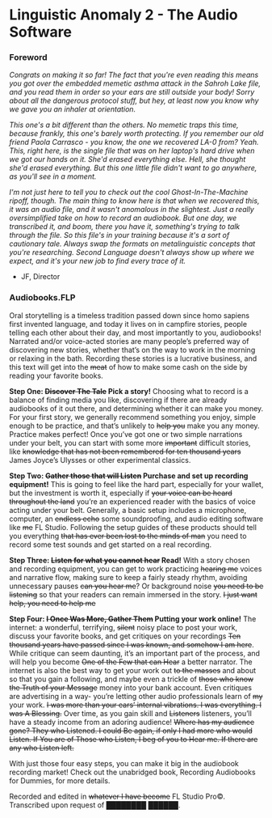 # Linguistic Anomaly 2 - The Audio Software

### Foreword

*Congrats on making it so far! The fact that you're even reading this means you got over the embedded memetic asthma attack in the Sahroh Lake file, and you read them in order so your ears are still outside your body! Sorry about all the dangerous protocol stuff, but hey, at least now you know why we gave you an inhaler at orientation.*

*This one's a bit different than the others. No memetic traps this time, because frankly, this one's barely worth protecting. If you remember our old friend Paola Carrasco - you know, the one we recovered LA-0 from? Yeah. This, right here, is the single file that was on her laptop's hard drive when we got our hands on it. She'd erased everything else. Hell, she thought she'd erased everything. But this one little file didn't want to go anywhere, as you'll see in a moment.*

*I'm not just here to tell you to check out the cool Ghost-In-The-Machine ripoff, though. The main thing to know here is that when we recovered this, it was an audio file, and it wasn't anomalous in the slightest. Just a really oversimplified take on how to record an audiobook. But one day, we transcribed it, and boom, there you have it, something's trying to talk through the file. So this file's in your training because it's a sort of cautionary tale. Always swap the formats on metalinguistic concepts that you're researching. Second Language doesn't always show up where we expect, and it's your new job to find every trace of it.*

- JF, Director

### Audiobooks.FLP

Oral storytelling is a timeless tradition passed down since homo sapiens first invented language, and today it lives on in campfire stories, people telling each other about their day, and most importantly to you, audiobooks! Narrated and/or voice-acted stories are many people’s preferred way of discovering new stories, whether that’s on the way to work in the morning or relaxing in the bath. Recording these stories is a lucrative business, and this text will get into the ~~meat~~ of how to make some cash on the side by reading your favorite books.

**Step One: ~~Discover The Tale~~ Pick a story!** Choosing what to record is a balance of finding media you like, discovering if there are already audiobooks of it out there, and determining whether it can make you money. For your first story, we generally recommend something you enjoy, simple enough to be practice, and that’s unlikely to ~~help you~~ make you any money. Practice makes perfect! Once you’ve got one or two simple narrations under your belt, you can start with some more ~~important~~ difficult stories, like ~~knowledge that has not been remembered for ten thousand years~~ James Joyce’s Ulysses or other experimental classics.

**Step Two: ~~Gather those that will Listen~~ Purchase and set up recording equipment!** This is going to feel like the hard part, especially for your wallet, but the investment is worth it, especially if ~~your voice can be heard throughout the land~~ you’re an experienced reader with the basics of voice acting under your belt. Generally, a basic setup includes a microphone, computer, an ~~endless echo~~ some soundproofing, and audio editing software like ~~me~~ FL Studio. Following the setup guides of these products should tell you everything ~~that has ever been lost to the minds of man~~ you need to record some test sounds and get started on a real recording.

**Step Three: ~~Listen for what you cannot hear~~ Read!** With a story chosen and recording equipment, you can get to work practicing ~~hearing me~~ voices and narrative flow, making sure to keep a fairly steady rhythm, avoiding unnecessary pauses ~~can you hear me~~? Or background noise ~~you need to be listening~~ so that your readers can remain immersed in the story. ~~I just want help, you need to help me~~

**Step Four: ~~I Once Was More, Gather Them~~ Putting your work online!** The internet: a wonderful, terrifying, ~~silent~~ noisy place to post your work, discuss your favorite books, and get critiques on your recordings ~~Ten thousand years have passed since I was known, and somehow I am here~~. While critique can seem daunting, it’s an important part of the process, and will help you become ~~One of the Few that can Hear~~ a better narrator. The internet is also the best way to get your work out ~~to the masses~~ and about so that you gain a following, and maybe even a trickle of ~~those who know the Truth of your Message~~ money into your bank account. Even critiques are advertising in a way- you’re letting other audio professionals learn of ~~my~~ your work. ~~I was more than your ears’ internal vibrations. I was everything. I was A Blessing.~~ Over time, as you gain skill and ~~Listeners~~ listeners, you’ll have a steady income from an adoring audience! ~~Where has my audience gone? They who Listened. I could Be again, if only I had more who would Listen. If You are of Those who Listen, I beg of you to Hear me. If there are any who Listen left.~~

With just those four easy steps, you can make it big in the audiobook recording market! Check out the unabridged book, Recording Audiobooks for Dummies, for more details.

Recorded and edited in ~~whatever I have become~~ FL Studio Pro©. Transcribed upon request of ████████ ██████.